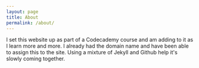 ```yaml
---
layout: page
title: About
permalink: /about/
---
```


I set this website up as part of a Codecademy course and am adding to it as I learn more and more. I already had the domain name and have been able to assign this to the site. Using a mixture of Jekyll and Github help it's slowly coming together.
